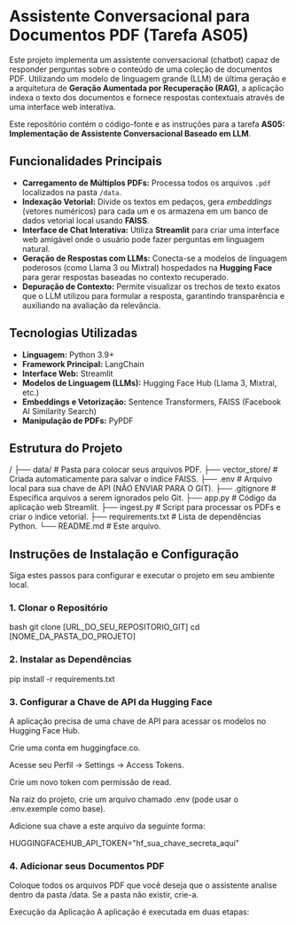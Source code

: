 # **Assistente Conversacional para Documentos PDF (Tarefa AS05)**

Este projeto implementa um assistente conversacional (chatbot) capaz de responder perguntas sobre o conteúdo de uma coleção de documentos PDF. Utilizando um modelo de linguagem grande (LLM) de última geração e a arquitetura de **Geração Aumentada por Recuperação (RAG)**, a aplicação indexa o texto dos documentos e fornece respostas contextuais através de uma interface web interativa.

Este repositório contém o código-fonte e as instruções para a tarefa **AS05: Implementação de Assistente Conversacional Baseado em LLM**.

## **Funcionalidades Principais**

-   **Carregamento de Múltiplos PDFs:** Processa todos os arquivos `.pdf` localizados na pasta `/data`.
-   **Indexação Vetorial:** Divide os textos em pedaços, gera *embeddings* (vetores numéricos) para cada um e os armazena em um banco de dados vetorial local usando **FAISS**.
-   **Interface de Chat Interativa:** Utiliza **Streamlit** para criar uma interface web amigável onde o usuário pode fazer perguntas em linguagem natural.
-   **Geração de Respostas com LLMs:** Conecta-se a modelos de linguagem poderosos (como Llama 3 ou Mixtral) hospedados na **Hugging Face** para gerar respostas baseadas no contexto recuperado.
-   **Depuração de Contexto:** Permite visualizar os trechos de texto exatos que o LLM utilizou para formular a resposta, garantindo transparência e auxiliando na avaliação da relevância.

## **Tecnologias Utilizadas**

-   **Linguagem:** Python 3.9+
-   **Framework Principal:** LangChain
-   **Interface Web:** Streamlit
-   **Modelos de Linguagem (LLMs):** Hugging Face Hub (Llama 3, Mixtral, etc.)
-   **Embeddings e Vetorização:** Sentence Transformers, FAISS (Facebook AI Similarity Search)
-   **Manipulação de PDFs:** PyPDF

## **Estrutura do Projeto**
/
├── data/                  # Pasta para colocar seus arquivos PDF.
├── vector_store/          # Criada automaticamente para salvar o índice FAISS.
├── .env                   # Arquivo local para sua chave de API (NÃO ENVIAR PARA O GIT).
├── .gitignore             # Especifica arquivos a serem ignorados pelo Git.
├── app.py                 # Código da aplicação web Streamlit.
├── ingest.py              # Script para processar os PDFs e criar o índice vetorial.
├── requirements.txt       # Lista de dependências Python.
└── README.md              # Este arquivo.
## **Instruções de Instalação e Configuração**

Siga estes passos para configurar e executar o projeto em seu ambiente local.

### **1. Clonar o Repositório**

bash
git clone [URL_DO_SEU_REPOSITORIO_GIT]
cd [NOME_DA_PASTA_DO_PROJETO]

### **2. Instalar as Dependências**

pip install -r requirements.txt

### **3. Configurar a Chave de API da Hugging Face**

A aplicação precisa de uma chave de API para acessar os modelos no Hugging Face Hub.

Crie uma conta em huggingface.co.

Acesse seu Perfil -> Settings -> Access Tokens.

Crie um novo token com permissão de read.

Na raiz do projeto, crie um arquivo chamado .env (pode usar o .env.exemple como base).

Adicione sua chave a este arquivo da seguinte forma:

HUGGINGFACEHUB_API_TOKEN="hf_sua_chave_secreta_aqui"

### **4.  Adicionar seus Documentos PDF**

Coloque todos os arquivos PDF que você deseja que o assistente analise dentro da pasta /data. Se a pasta não existir, crie-a.

Execução da Aplicação
A aplicação é executada em duas etapas: